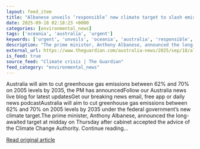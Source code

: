 ```yaml
---
layout: feed_item
title: "Albanese unveils ‘responsible’ new climate target to slash emissions over next decade"
date: 2025-09-18 02:18:23 +0000
categories: [environmental_news]
tags: ['oceania', 'australia', 'urgent']
keywords: ['urgent', 'unveils', 'oceania', 'australia', 'responsible', 'albanese']
description: "The prime minister, Anthony Albanese, announced the long-awaited target at midday on Thursday after cabinet accepted the advice of the Climate Change Authority"
external_url: https://www.theguardian.com/australia-news/2025/sep/18/albanese-unveils-responsible-new-climate-target-to-slash-emissions-over-next-decade
is_feed: true
source_feed: "Climate crisis | The Guardian"
feed_category: "environmental_news"
---
```


Australia will aim to cut greenhouse gas emissions between 62% and 70% on 2005 levels by 2035, the PM has announcedFollow our Australia news live blog for latest updatesGet our breaking news email, free app or daily news podcastAustralia will aim to cut greenhouse gas emissions between 62% and 70% on 2005 levels by 2035 under the federal government’s new climate target.The prime minister, Anthony Albanese, announced the long-awaited target at midday on Thursday after cabinet accepted the advice of the Climate Change Authority. Continue reading...

[Read original article](https://www.theguardian.com/australia-news/2025/sep/18/albanese-unveils-responsible-new-climate-target-to-slash-emissions-over-next-decade)
